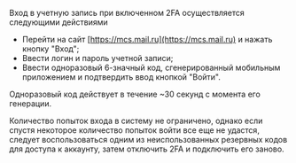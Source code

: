 Вход в учетную запись при включенном 2FA осуществляется следующими действиями

- Перейти на сайт [https://mcs.mail.ru](https://mcs.mail.ru) и нажать кнопку "Вход";
- Ввести логин и пароль учетной записи;
- Ввести одноразовый 6-значный код, сгенерированный мобильным приложением и подтвердить ввод кнопкой "Войти".

<info>

Одноразовый код действует в течение ~30 секунд с момента его генерации.

Количество попыток входа в систему не ограничено, однако если спустя некоторое количество попыток войти все еще не удастся, следует воспользоваться одним из неиспользованных резервных кодов для доступа к аккаунту, затем отключить 2FA и подключить его заново.

</info>
